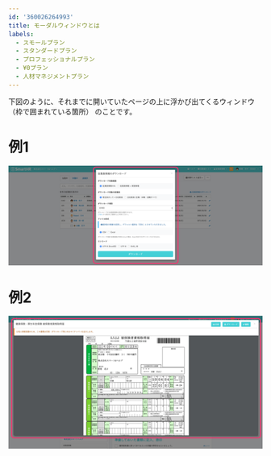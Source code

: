 ```yaml
---
id: '360026264993'
title: モーダルウィンドウとは
labels:
  - スモールプラン
  - スタンダードプラン
  - プロフェッショナルプラン
  - ¥0プラン
  - 人材マネジメントプラン
---
```

下図のように、それまでに開いていたページの上に浮かび出てくるウィンドウ （枠で囲まれている箇所） のことです。

# 例1

![image1.png](./00_image1.png)

# 例2

![image1.png](./01_image1.png)
